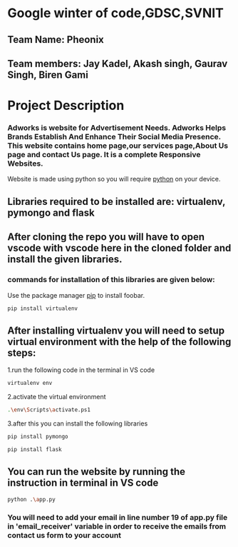 # Google winter of code,GDSC,SVNIT
## Team Name: Pheonix
## Team members: Jay Kadel, Akash singh, Gaurav Singh, Biren Gami
# Project Description
### Adworks is website for Advertisement Needs. Adworks Helps Brands Establish And Enhance Their Social Media Presence. This website contains home page,our services page,About Us page and contact Us page. It is a complete Responsive Websites.
Website is made using python so you will require [python](https://www.python.org/downloads/) on your device.

## Libraries required to be installed are: virtualenv, pymongo and flask
## After cloning the repo you will have to open vscode with vscode here in the cloned folder and install the given libraries.
### commands for installation of this libraries are given below:
Use the package manager [pip](https://pip.pypa.io/en/stable/) to install foobar. 

```bash
pip install virtualenv
```
## After installing virtualenv you will need to setup virtual environment with the help of the following steps:
1.run the following code in the terminal in VS code
```bash
virtualenv env
```
2.activate the virtual environment
```bash
.\env\Scripts\activate.ps1 
```
3.after this you can install the following libraries
```bash
pip install pymongo
```
```bash
pip install flask
```

## You can run the website by running the instruction in terminal in VS code
```bash
python .\app.py
```
### You will need to add your email in line number 19 of app.py file in 'email_receiver' variable in order to receive the emails from contact us form to your account
